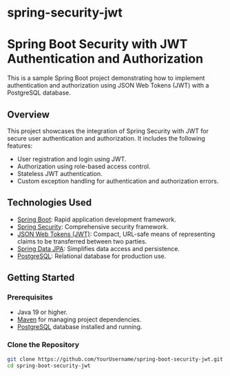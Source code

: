 # spring-security-jwt

# Spring Boot Security with JWT Authentication and Authorization

This is a sample Spring Boot project demonstrating how to implement authentication and authorization using JSON Web Tokens (JWT) with a PostgreSQL database.

## Overview

This project showcases the integration of Spring Security with JWT for secure user authentication and authorization. It includes the following features:

- User registration and login using JWT.
- Authorization using role-based access control.
- Stateless JWT authentication.
- Custom exception handling for authentication and authorization errors.

## Technologies Used

- [Spring Boot](https://spring.io/projects/spring-boot): Rapid application development framework.
- [Spring Security](https://spring.io/projects/spring-security): Comprehensive security framework.
- [JSON Web Tokens (JWT)](https://jwt.io/): Compact, URL-safe means of representing claims to be transferred between two parties.
- [Spring Data JPA](https://spring.io/projects/spring-data-jpa): Simplifies data access and persistence.
- [PostgreSQL](https://www.postgresql.org/): Relational database for production use.

## Getting Started

### Prerequisites

- Java 19 or higher.
- [Maven](https://maven.apache.org/) for managing project dependencies.
- [PostgreSQL](https://www.postgresql.org/) database installed and running.

### Clone the Repository

```bash
git clone https://github.com/YourUsername/spring-boot-security-jwt.git
cd spring-boot-security-jwt
